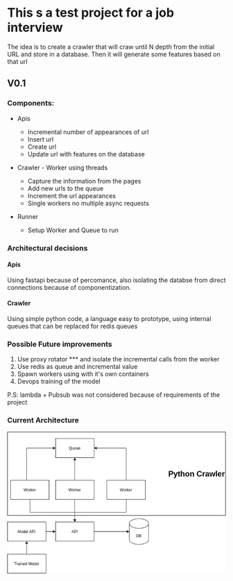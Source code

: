 # This s a test project for a job interview

The idea is to create a crawler that will craw until N depth from the initial URL and store in a database.
Then it will generate some features based on that url

## V0.1

### Components:

- Apis 
    - Incremental number of appearances of url
    - Insert url
    - Create url
    - Update url with features on the database

- Crawler - Worker using threads
    - Capture the information from the pages
    - Add new urls to the queue
    - Increment the url appearances
    - Single workers no multiple async requests

- Runner
    - Setup Worker and Queue to run

### Architectural decisions

####  Apis

Using fastapi  because of percomance, also isolating the databse from direct connections because of componentization.

#### Crawler

Using simple python code, a language easy to prototype, using internal queues that can be replaced for redis queues

### Possible Future improvements

1. Use proxy rotator *** and isolate the incremental calls from the worker
2. Use redis as queue and incremental value
3. Spawn workers using with it's own containers
4. Devops training of the model

P.S: lambda + Pubsub was not considered because of requirements of the project

### Current Architecture

![Architecthure V0.1](./architecture.png)
